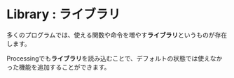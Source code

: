 # Library : ライブラリ
多くのプログラムでは、使える関数や命令を増やす**ライブラリ**というものが存在します。

Processingでも**ライブラリ**を読み込むことで、デフォルトの状態では使えなかった機能を追加することができます。
